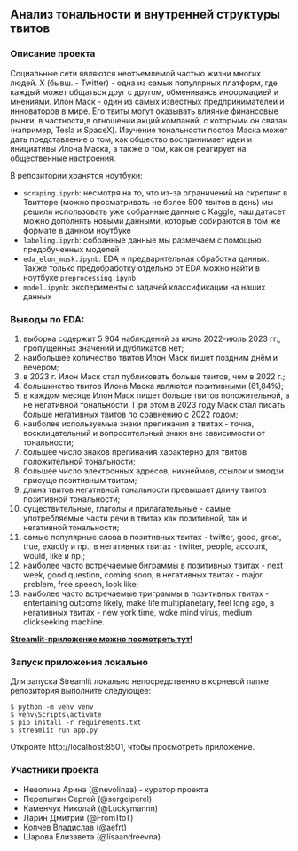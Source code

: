 ## Анализ тональности и внутренней структуры твитов

### Описание проекта
Социальные сети являются неотъемлемой частью жизни многих людей. X (бывш. - Twitter) - одна из самых популярных платформ, где каждый может общаться друг с другом, обмениваясь информацией и мнениями. Илон Маск - один из самых известных предпринимателей и инноваторов в мире. Его твиты могут оказывать влияние финансовые рынки, в частности,в отношении акций компаний, с которыми он связан (например, Tesla и SpaceX). Изучение тональности постов Маска может дать представление о том, как общество воспринимает идеи и инициативы Илона Маска, а также о том, как он реагирует на общественные настроения.

В репозитории хранятся ноутбуки:
- `scraping.ipynb`: несмотря на то, что из-за ограничений на скрепинг в Твиттере (можно просматривать не более 500 твитов в день) мы решили использовать уже собранные данные с Kaggle, наш датасет можно дополнять новыми данными, которые собираются в том же формате в данном ноутбуке
- `labeling.ipynb`: собранные данные мы размечаем с помощью предобученных моделей 
- `eda_elon_musk.ipynb`: EDA и предварительная обработка данных. Также только предобработку отдельно от EDA можно найти в ноутбуке `preprocessing.ipynb`
- `model.ipynb`: эксперименты с задачей классификации на наших данных

### Выводы по EDA:
1. выборка содержит 5 904 наблюдений за июнь 2022-июль 2023 гг., пропущенных значений и дубликатов нет;
2. наибольшее количество твитов Илон Маск пишет поздним днём и вечером;
3. в 2023 г. Илон Маск стал публиковать больше твитов, чем в 2022 г.;
4. большинство твитов Илона Маска являются позитивными (61,84%);
5. в каждом месяце Илон Маск пишет больше твитов положительной, а не негативной тональности. При этом в 2023 году Маск стал писать больше негативных твитов по сравнению с 2022 годом;
6. наиболее используемые знаки препинания в твитах - точка, восклицательный и вопросительный знаки вне зависимости от тональности;
7. большее число знаков препинания характерно для твитов положительной тональности;
8. большее число электронных адресов, никнеймов, ссылок и эмодзи присуще позитивным твитам;
10. длина твитов негативной тональности превышает длину твитов позитивной тональности;
11. существительные, глаголы и прилагательные - самые употребляемые части речи в твитах как позитивной, так и негативной тональности;
12. самые популярные слова в позитивных твитах - twitter, good, great, true, exactly и пр., в негативных твитах - twitter, people, account, would, like и пр.;
13. наиболее часто встречаемые биграммы в позитивных твитах - next week, good question, coming soon, в негативных твитах - major problem, free speech, look like;
14. наиболее часто встречаемые триграммы в позитивных твитах - entertaining outcome likely, make life multiplanetary, feel long ago, в негативных твитах - new york time, woke mind virus, medium clickseeking machine.

__**[Streamlit-приложение можно посмотреть тут!](https://NOLINKHERE.streamlit.app/)**__

### Запуск приложения локально

Для запуска Streamlit локально непосредственно в корневой папке репозитория выполните следующее:

```Командная строка
$ python -m venv venv
$ venv\Scripts\activate
$ pip install -r requirements.txt
$ streamlit run app.py
```
Откройте http://localhost:8501, чтобы просмотреть приложение.

### Участники проекта
- Неволина Арина (@nevolinaa) - куратор проекта
- Перелыгин Сергей (@sergeiperel)
- Каменчук Николай (@Luckymannn)
- Ларин Дмитрий (@FromTtoT)
- Копчев Владислав (@aefrt)
- Шарова Елизавета (@lisaandreevna)
